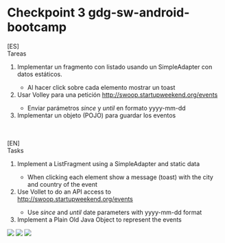 Checkpoint 3 gdg-sw-android-bootcamp
====================================
[ES]<br/>
Tareas<br/>
<ol>
  <li> Implementar un fragmento con listado usando un SimpleAdapter con datos estáticos.</li>
    <ul><li>Al hacer click sobre cada elemento mostrar un toast</li></ul>
  <li> Usar Volley para una petición <a href="http://swoop.startupweekend.org/events">http://swoop.startupweekend.org/events</a> </li>
    <ul><li>Enviar parámetros <i>since</i> y <i>until</i> en formato yyyy-mm-dd</li></ul>
  <li>Implementar un objeto (POJO) para guardar los eventos</li> 
</ol>
<br/><br/>
[EN]<br/>
Tasks<br/>
<ol>
  <li>Implement a ListFragment using a SimpleAdapter and static data</li>
    <ul><li>When clicking each element show a message (toast) with the city and country of the event</li></ul>
  <li>Use Vollet to do an API access to <a href="http://swoop.startupweekend.org/events">http://swoop.startupweekend.org/events</a> </li>
    <ul><li>Use <i>since</i> and <i>until</i> date parameters with yyyy-mm-dd format</li></ul>
  <li>Implement a Plain Old Java Object to represent the events</li> 
</ol>

<img src="https://dl.dropboxusercontent.com/u/8418860/android/workshop/checkpoint3_1.png"/>

<img src="https://dl.dropboxusercontent.com/u/8418860/android/workshop/checkpoint3_2.png"/>

<img src="https://dl.dropboxusercontent.com/u/8418860/android/workshop/checkpoint3_3.png"/>


